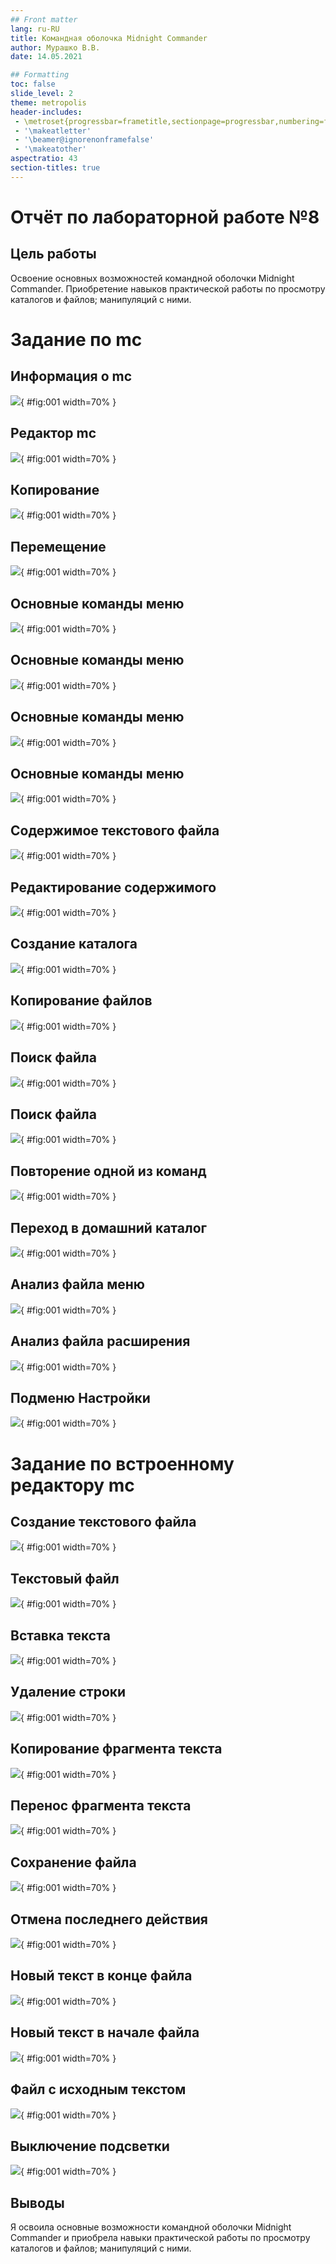 ```yaml
---
## Front matter
lang: ru-RU
title: Командная оболочка Midnight Commander
author: Мурашко В.В.
date: 14.05.2021

## Formatting
toc: false
slide_level: 2
theme: metropolis
header-includes: 
 - \metroset{progressbar=frametitle,sectionpage=progressbar,numbering=fraction}
 - '\makeatletter'
 - '\beamer@ignorenonframefalse'
 - '\makeatother'
aspectratio: 43
section-titles: true
---
```


# Отчёт по лабораторной работе №8

## Цель работы

Освоение основных возможностей командной оболочки Midnight Commander. Приобретение навыков практической работы по просмотру каталогов и файлов; манипуляций с ними.

# Задание по mc

## Информация о mc

![](image/01.png){ #fig:001 width=70% }

## Редактор mc

![](image/02.png){ #fig:001 width=70% }

## Копирование

![](image/03.png){ #fig:001 width=70% }

## Перемещение

![](image/04.png){ #fig:001 width=70% }

## Основные команды меню

![](image/05.png){ #fig:001 width=70% }

## Основные команды меню

![](image/06.png){ #fig:001 width=70% }

## Основные команды меню

![](image/07.png){ #fig:001 width=70% }

## Основные команды меню

![](image/08.png){ #fig:001 width=70% }

## Содержимое текстового файла

![](image/09.png){ #fig:001 width=70% }

## Редактирование содержимого

![](image/09.png){ #fig:001 width=70% }

## Создание каталога

![](image/10.png){ #fig:001 width=70% }

## Копирование файлов

![](image/11.png){ #fig:001 width=70% }

## Поиск файла

![](image/12.png){ #fig:001 width=70% }

## Поиск файла

![](image/13.png){ #fig:001 width=70% }

## Повторение одной из команд

![](image/14.png){ #fig:001 width=70% }

## Переход в домашний каталог

![](image/15.png){ #fig:001 width=70% }

## Анализ файла меню

![](image/16.png){ #fig:001 width=70% }

## Анализ файла расширения

![](image/17.png){ #fig:001 width=70% }

## Подменю Настройки

![](image/18.png){ #fig:001 width=70% }

# Задание по встроенному редактору mc

## Создание текстового файла

![](image/30.png){ #fig:001 width=70% }

## Текстовый файл

![](image/19.png){ #fig:001 width=70% }

## Вставка текста

![](image/20.png){ #fig:001 width=70% }

## Удаление строки

![](image/21.png){ #fig:001 width=70% }

## Копирование фрагмента текста

![](image/22.png){ #fig:001 width=70% }

## Перенос фрагмента текста

![](image/23.png){ #fig:001 width=70% }

## Сохранение файла

![](image/24.png){ #fig:001 width=70% }

## Отмена последнего действия

![](image/25.png){ #fig:001 width=70% }

## Новый текст в конце файла

![](image/26.png){ #fig:001 width=70% }

## Новый текст в начале файла

![](image/27.png){ #fig:001 width=70% }

## Файл с исходным текстом

![](image/28.png){ #fig:001 width=70% }

## Выключение подсветки

![](image/29.png){ #fig:001 width=70% }

## Выводы

Я освоила основные возможности командной оболочки Midnight Commander и приобрела навыки практической работы по просмотру каталогов и файлов; манипуляций с ними.

